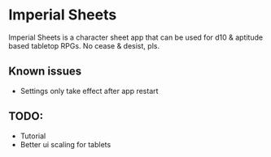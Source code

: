 # Imperial Sheets
Imperial Sheets is a character sheet app that can be used for d10 & aptitude based tabletop RPGs. 
No cease & desist, pls.
## Known issues
* Settings only take effect after app restart
## TODO:
* Tutorial
* Better ui scaling for tablets
